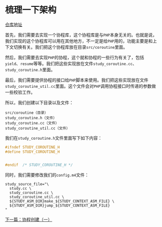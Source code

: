 # 梳理一下架构

[仓库地址](https://github.com/php-extension-research/study)

首先，我们需要去实现一个协程库，这个协程库是与`PHP`本身无关的。也就是说，我们实现的这个协程库可以用在其他地方，不一定是给`PHP`用的，功能主要是和上下文切换有关。我们把这个协程库放在目录`src/coroutine`里面。

然后，我们需要去实现`PHP`的协程，这个就和协程的一些行为有关了，包括`yield`、`resume`等等。我们把这些实现放在文件`study_coroutine.cc`、`study_coroutine.h`里面。

最后，我们需要提供协程的接口给`PHP`脚本来使用。我们把这些实现放在文件`study_coroutine_util.cc`里面。这个文件会对`PHP`调用协程接口时传递的参数做一些校验工作。

所以，我们创建以下目录以及文件：

```shell
src/coroutine（目录）
study_coroutine.h（文件）
study_coroutine.cc（文件）
study_coroutine_util.cc（文件）
```

我们在`study_coroutine.h`文件里面写下如下内容：

```c++
#ifndef STUDY_COROUTINE_H
#define STUDY_COROUTINE_H


#endif	/* STUDY_COROUTINE_H */
```

同时，我们需要修改我们的`config.m4`文件：

```shell
study_source_file="\
  study.cc \
  study_coroutine.cc \
  study_coroutine_util.cc \
  ${STUDY_ASM_DIR}make_${STUDY_CONTEXT_ASM_FILE} \
  ${STUDY_ASM_DIR}jump_${STUDY_CONTEXT_ASM_FILE}
"
```

[下一篇：协程创建（一）](《PHP扩展开发》-协程-协程创建（一）.md)

